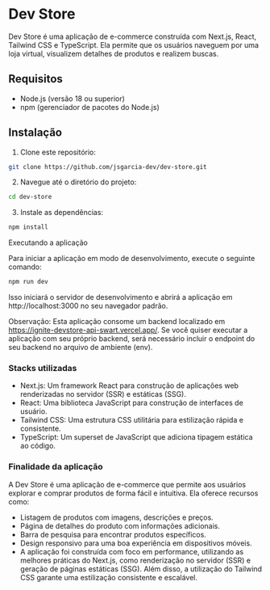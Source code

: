 # Dev Store

Dev Store é uma aplicação de e-commerce construída com Next.js, React, Tailwind CSS e TypeScript. Ela permite que os usuários naveguem por uma loja virtual, visualizem detalhes de produtos e realizem buscas.

## Requisitos

- Node.js (versão 18 ou superior)
- npm (gerenciador de pacotes do Node.js)

## Instalação

1. Clone este repositório:
```bash
git clone https://github.com/jsgarcia-dev/dev-store.git
```
2. Navegue até o diretório do projeto:
```bash
cd dev-store
```

3. Instale as dependências:
```bash 
npm install
```
Executando a aplicação

Para iniciar a aplicação em modo de desenvolvimento, execute o seguinte comando:
```bash 
npm run dev
```
Isso iniciará o servidor de desenvolvimento e abrirá a aplicação em http://localhost:3000 no seu navegador padrão.

Observação: Esta aplicação consome um backend localizado em https://ignite-devstore-api-swart.vercel.app/. Se você quiser executar a aplicação com seu próprio backend, será necessário incluir o endpoint do seu backend no arquivo de ambiente (env).

### Stacks utilizadas
- Next.js: Um framework React para construção de aplicações web renderizadas no servidor (SSR) e estáticas (SSG).
- React: Uma biblioteca JavaScript para construção de interfaces de usuário.
- Tailwind CSS: Uma estrutura CSS utilitária para estilização rápida e consistente.
- TypeScript: Um superset de JavaScript que adiciona tipagem estática ao código.

### Finalidade da aplicação
A Dev Store é uma aplicação de e-commerce que permite aos usuários explorar e comprar produtos de forma fácil e intuitiva. Ela oferece recursos como:

- Listagem de produtos com imagens, descrições e preços.
- Página de detalhes do produto com informações adicionais.
- Barra de pesquisa para encontrar produtos específicos.
- Design responsivo para uma boa experiência em dispositivos móveis.
- A aplicação foi construída com foco em performance, utilizando as melhores práticas do Next.js, como renderização no servidor (SSR) e geração de páginas estáticas (SSG). Além disso, a utilização do Tailwind CSS garante uma estilização consistente e escalável.

